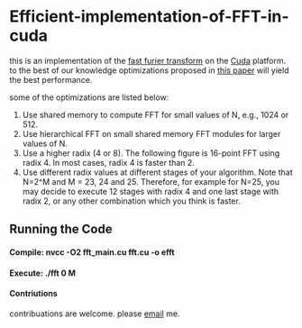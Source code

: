 # Efficient-implementation-of-FFT-in-cuda


this is an implementation of the [fast furier transform](https://en.wikipedia.org/wiki/Fast_Fourier_transform) on the [Cuda](https://en.wikipedia.org/wiki/CUDA) platform.
to the best of our knowledge optimizations proposed in [this paper](https://dl.acm.org/citation.cfm?id=1413373) will yield the best performance.

some of the optimizations are listed below:
1. Use shared memory to compute FFT for small values of N, e.g., 1024 or 512.
2. Use hierarchical FFT on small shared memory FFT modules for larger values of N.
3. Use a higher radix (4 or 8). The following figure is 16-point FFT using radix 4. In most cases, radix 4 is faster than 2.
4. Use different radix values at different stages of your algorithm. Note that N=2^M and M = 23, 24 and 25. Therefore, for example for N=25, you may decide to execute 12 stages with radix 4 and one last stage with radix 2, or any other combination which you think is faster.

## Running the Code

#### Compile: nvcc    -O2    fft_main.cu     fft.cu    -o efft

#### Execute: ./fft   0  M


#### Contriutions

contribuations are welcome. please [email](mailto:poria19964@gmail.com) me.
